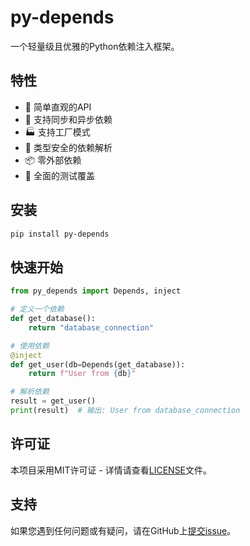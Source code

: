 # py-depends

一个轻量级且优雅的Python依赖注入框架。

## 特性

- 🚀 简单直观的API
- 🔄 支持同步和异步依赖
- 🏭 支持工厂模式
- 🎯 类型安全的依赖解析
- 📦 零外部依赖
- 🧪 全面的测试覆盖

## 安装

```bash
pip install py-depends
```

## 快速开始

```python
from py_depends import Depends, inject

# 定义一个依赖
def get_database():
    return "database_connection"

# 使用依赖
@inject
def get_user(db=Depends(get_database)):
    return f"User from {db}"

# 解析依赖
result = get_user()
print(result)  # 输出: User from database_connection
```

## 许可证

本项目采用MIT许可证 - 详情请查看[LICENSE](LICENSE)文件。

## 支持

如果您遇到任何问题或有疑问，请在GitHub上[提交issue](https://github.com/JokerCrying/py-depends/issues)。
